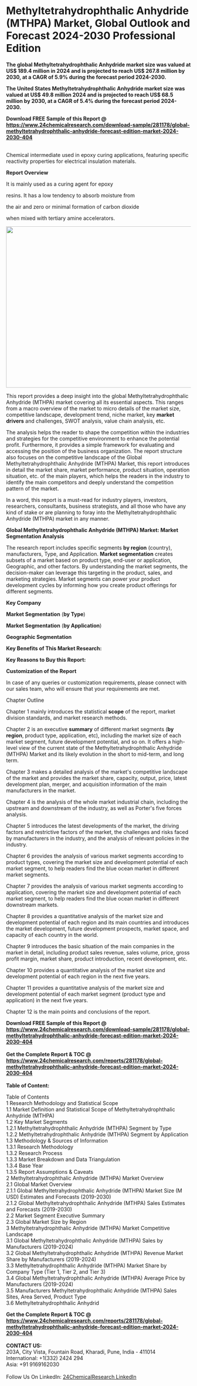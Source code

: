 <h1>Methyltetrahydrophthalic Anhydride (MTHPA) Market, Global Outlook and Forecast 2024-2030 Professional Edition</h1><p><strong>The global Methyltetrahydrophthalic Anhydride market size was valued at US$ 189.4 million in 2024 and is projected to reach US$ 267.8 million by 2030, at a CAGR of 5.9% during the forecast period 2024-2030.</strong></p><p>
</p><p><strong>The United States Methyltetrahydrophthalic Anhydride market size was valued at US$ 49.8 million 2024 and is projected to reach US$ 68.5 million by 2030, at a CAGR of 5.4% during the forecast period 2024-2030.</strong></p><div><b>Download FREE Sample of this Report @ 
            <a href="https://www.24chemicalresearch.com/download-sample/281178/global-methyltetrahydrophthalic-anhydride-forecast-edition-market-2024-2030-404">
            https://www.24chemicalresearch.com/download-sample/281178/global-methyltetrahydrophthalic-anhydride-forecast-edition-market-2024-2030-404</a></b></div><br><p>
</p><p>Chemical intermediate used in epoxy curing applications, featuring specific reactivity properties for electrical insulation materials.</p><p>
</p><p><strong>Report Overview</strong></p><p>
</p><p>It is mainly used as a curing agent for epoxy</p><p>
</p><p></p><p>
</p><p>resins. It has a low tendency to absorb moisture from</p><p>
</p><p>the air and zero or minimal formation of carbon dioxide</p><p>
</p><p>when mixed with tertiary amine accelerators.</p><p>
</p><p><img alt="" src="https://24chemicalresearch.com/assets/report-images/MethyltetrahydrophthalicAnhydride.png" style="height:439px; width:731px"></p><p>
</p><p>This report provides a deep insight into the global Methyltetrahydrophthalic Anhydride (MTHPA) market covering all its essential aspects. This ranges from a macro overview of the market to micro details of the market size, competitive landscape, development trend, niche market, key <strong>market drivers</strong> and challenges, SWOT analysis, value chain analysis, etc.</p><p>
</p><p>The analysis helps the reader to shape the competition within the industries and strategies for the competitive environment to enhance the potential profit. Furthermore, it provides a simple framework for evaluating and accessing the position of the business organization. The report structure also focuses on the competitive landscape of the Global Methyltetrahydrophthalic Anhydride (MTHPA) Market, this report introduces in detail the market share, market performance, product situation, operation situation, etc. of the main players, which helps the readers in the industry to identify the main competitors and deeply understand the competition pattern of the market.</p><p>
</p><p>In a word, this report is a must-read for industry players, investors, researchers, consultants, business strategists, and all those who have any kind of stake or are planning to foray into the Methyltetrahydrophthalic Anhydride (MTHPA) market in any manner.</p><p>
</p><p><strong>Global Methyltetrahydrophthalic Anhydride (MTHPA) Market: Market Segmentation Analysis</strong></p><p>
</p><p>The research report includes specific segments <strong>by region</strong> (country), manufacturers, Type, and Application. <strong>Market segmentation</strong> creates subsets of a market based on product type, end-user or application, Geographic, and other factors. By understanding the market segments, the decision-maker can leverage this targeting in the product, sales, and marketing strategies. Market segments can power your product development cycles by informing how you create product offerings for different segments.</p><p>
</p><p><strong>Key Company</strong></p><p>
</p><p>
</p><p><strong>Market Segmentation</strong> (<strong>by Type</strong>)</p><p>
</p><p>
</p><p><strong>Market Segmentation</strong> (<strong>by Application</strong>)</p><p>
</p><p>
</p><p><strong>Geographic Segmentation</strong></p><p>
</p><p>
</p><p><strong>Key Benefits of This Market Research:</strong></p><p>
</p><p>
</p><p><strong>Key Reasons to Buy this Report:</strong></p><p>
</p><p>
</p><p><strong>Customization of the Report</strong></p><p>
</p><p>In case of any queries or customization requirements, please connect with our sales team, who will ensure that your requirements are met.</p><p>
</p><p>Chapter Outline</p><p>
</p><p>Chapter 1 mainly introduces the statistical <strong>scope</strong> of the report, market division standards, and market research methods.</p><p>
</p><p>Chapter 2 is an executive <strong>summary</strong> of different market segments (<strong>by region</strong>, product type, application, etc), including the market size of each market segment, future development potential, and so on. It offers a high-level view of the current state of the Methyltetrahydrophthalic Anhydride (MTHPA) Market and its likely evolution in the short to mid-term, and long term.</p><p>
</p><p>Chapter 3 makes a detailed analysis of the market's competitive landscape of the market and provides the market share, capacity, output, price, latest development plan, merger, and acquisition information of the main manufacturers in the market.</p><p>
</p><p>Chapter 4 is the analysis of the whole market industrial chain, including the upstream and downstream of the industry, as well as Porter's five forces analysis.</p><p>
</p><p>Chapter 5 introduces the latest developments of the market, the driving factors and restrictive factors of the market, the challenges and risks faced by manufacturers in the industry, and the analysis of relevant policies in the industry.</p><p>
</p><p>Chapter 6 provides the analysis of various market segments according to product types, covering the market size and development potential of each market segment, to help readers find the blue ocean market in different market segments.</p><p>
</p><p>Chapter 7 provides the analysis of various market segments according to application, covering the market size and development potential of each market segment, to help readers find the blue ocean market in different downstream markets.</p><p>
</p><p>Chapter 8 provides a quantitative analysis of the market size and development potential of each region and its main countries and introduces the market development, future development prospects, market space, and capacity of each country in the world.</p><p>
</p><p>Chapter 9 introduces the basic situation of the main companies in the market in detail, including product sales revenue, sales volume, price, gross profit margin, market share, product introduction, recent development, etc.</p><p>
</p><p>Chapter 10 provides a quantitative analysis of the market size and development potential of each region in the next five years.</p><p>
</p><p>Chapter 11 provides a quantitative analysis of the market size and development potential of each market segment (product type and application) in the next five years.</p><p>
</p><p>Chapter 12 is the main points and conclusions of the report.</p><div><b>Download FREE Sample of this Report @ 
            <a href="https://www.24chemicalresearch.com/download-sample/281178/global-methyltetrahydrophthalic-anhydride-forecast-edition-market-2024-2030-404">
            https://www.24chemicalresearch.com/download-sample/281178/global-methyltetrahydrophthalic-anhydride-forecast-edition-market-2024-2030-404</a></b></div><br><div><b>Get the Complete Report & TOC @ 
            <a href="https://www.24chemicalresearch.com/reports/281178/global-methyltetrahydrophthalic-anhydride-forecast-edition-market-2024-2030-404">
            https://www.24chemicalresearch.com/reports/281178/global-methyltetrahydrophthalic-anhydride-forecast-edition-market-2024-2030-404</a></b></div><br>
            <b>Table of Content:</b><p>Table of Contents<br />
 1 Research Methodology and Statistical Scope<br />
 1.1 Market Definition and Statistical Scope of Methyltetrahydrophthalic Anhydride (MTHPA)<br />
 1.2 Key Market Segments<br />
 1.2.1 Methyltetrahydrophthalic Anhydride (MTHPA) Segment by Type<br />
 1.2.2 Methyltetrahydrophthalic Anhydride (MTHPA) Segment by Application<br />
 1.3 Methodology & Sources of Information<br />
 1.3.1 Research Methodology<br />
 1.3.2 Research Process<br />
 1.3.3 Market Breakdown and Data Triangulation<br />
 1.3.4 Base Year<br />
 1.3.5 Report Assumptions & Caveats<br />
 2 Methyltetrahydrophthalic Anhydride (MTHPA) Market Overview<br />
 2.1 Global Market Overview<br />
 2.1.1 Global Methyltetrahydrophthalic Anhydride (MTHPA) Market Size (M USD) Estimates and Forecasts (2019-2030)<br />
 2.1.2 Global Methyltetrahydrophthalic Anhydride (MTHPA) Sales Estimates and Forecasts (2019-2030)<br />
 2.2 Market Segment Executive Summary<br />
 2.3 Global Market Size by Region<br />
 3 Methyltetrahydrophthalic Anhydride (MTHPA) Market Competitive Landscape<br />
 3.1 Global Methyltetrahydrophthalic Anhydride (MTHPA) Sales by Manufacturers (2019-2024)<br />
 3.2 Global Methyltetrahydrophthalic Anhydride (MTHPA) Revenue Market Share by Manufacturers (2019-2024)<br />
 3.3 Methyltetrahydrophthalic Anhydride (MTHPA) Market Share by Company Type (Tier 1, Tier 2, and Tier 3)<br />
 3.4 Global Methyltetrahydrophthalic Anhydride (MTHPA) Average Price by Manufacturers (2019-2024)<br />
 3.5 Manufacturers Methyltetrahydrophthalic Anhydride (MTHPA) Sales Sites, Area Served, Product Type<br />
 3.6 Methyltetrahydrophthalic Anhydrid</p><div><b>Get the Complete Report & TOC @ 
            <a href="https://www.24chemicalresearch.com/reports/281178/global-methyltetrahydrophthalic-anhydride-forecast-edition-market-2024-2030-404">
            https://www.24chemicalresearch.com/reports/281178/global-methyltetrahydrophthalic-anhydride-forecast-edition-market-2024-2030-404</a></b></div><br><b>CONTACT US:</b><br>
            203A, City Vista, Fountain Road, Kharadi, Pune, India - 411014<br>
            International: +1(332) 2424 294<br>
            Asia: +91 9169162030 <br><br>
            Follow Us On LinkedIn: <a href="https://www.linkedin.com/company/24chemicalresearch/">24ChemicalResearch LinkedIn</a>